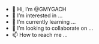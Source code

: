 - 👋 Hi, I’m @GMYGACH
- 👀 I’m interested in ...
- 🌱 I’m currently learning ...
- 💞️ I’m looking to collaborate on ...
- 📫 How to reach me ...

<!---
GMYGACH/GMYGACH is a ✨ special ✨ repository because its `README.md` (this file) appears on your GitHub profile.
You can click the Preview link to take a look at your changes.
--->
